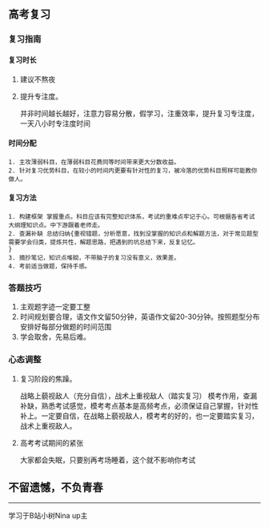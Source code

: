 ## 高考复习
###  复习指南
#### 复习时长
1. 建议不熬夜
2. 提升专注度。


     并非时间越长越好，注意力容易分散，假学习，注重效率，提升复习专注度，一天八小时专注度时间
#### 时间分配
    1. 主攻薄弱科目，在薄弱科目花费同等时间带来更大分数收益。
    2. 针对复习优势科目，在较小的时间内更要有针对性的复习，被冷落的优势科目照样可能教你做人。
    
#### 复习方法
    1. 构建框架 掌握重点。科目应该有完整知识体系，考试的重难点牢记于心。可根据各省考试大纲理知识点。中下游跟着老师走。
    2. 查漏补缺 总结归纳{重视错题，分析愿意，找到没掌握的知识点和解题方法，对于常见题型需要学会归类，提炼共性，解题思路，把遇到的坑总结下来，反复记忆。
    }
    3. 摘抄笔记，知识点堆砌，不带脑子的复习没有意义，效果差。
    4. 考前适当做题，保持手感。
    
### 答题技巧
1. 主观题字迹一定要工整
2. 时间规划要合理，语文作文留50分钟，英语作文留20-30分钟。按照题型分布安排好每部分做题的时间范围
3. 学会取舍，先易后难。

### 心态调整
1. 复习阶段的焦躁。 


    战略上藐视敌人（充分自信），战术上重视敌人（踏实复习）
    模考作用，查漏补缺，熟悉考试感觉，模考考点基本是高频考点，必须保证自己掌握，针对性补上。一定要自信，在战略上藐视敌人，模考考的好的，也一定要踏实复习，战术上重视敌人。
    
2. 高考考试期间的紧张
    
    
    大家都会失眠，只要别再考场睡着，这个就不影响你考试  

## 不留遗憾，不负青春

************************************************
学习于B站小树Nina up主